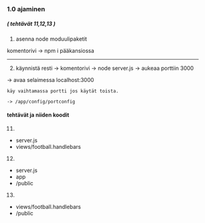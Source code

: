 ### 1.0 ajaminen

##### ( tehtävät 11,12,13 )

1. asenna node moduulipaketit

komentorivi -> npm i pääkansiossa

---

2. käynnistä resti -> komentorivi -> node server.js -> aukeaa porttiin 3000

-> avaa selaimessa localhost:3000

```
käy vaihtamassa portti jos käytät toista.

-> /app/config/portconfig

```



#### tehtävät ja niiden koodit

11. 
- server.js
- views/football.handlebars


12. 
- server.js
- app
- /public


13. 
- views/football.handlebars 
- /public